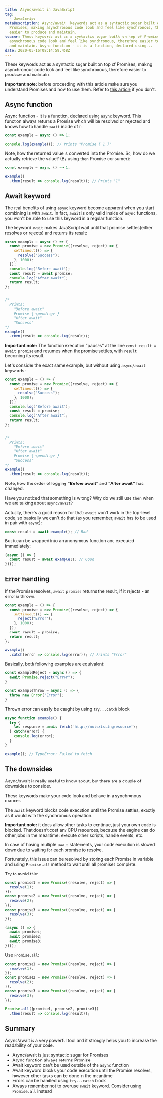 ```yaml
---
title: Async/await in JavaScript
tag:
  - JavaScript
metaDescription: Async/await  keywords act as a syntactic sugar built on top of
  Promises, making asynchronous code look and feel like synchronous, therefore
  easier to produce and maintain.
teaser: These keywords act as a syntactic sugar built on top of Promises, making
  asynchronous code look and feel like synchronous, therefore easier to produce
  and maintain. Async function - it is a function, declared using...
date: 2020-05-16T08:14:59.458Z
---
```

These keywords act as a syntactic sugar built on top of Promises, making asynchronous code look and feel like synchronous, therefore easier to produce and maintain.

**Important note:** before proceeding with this article make sure you understand Promises and how to use them. Refer to [this article](/2020-05-14-promises-in-javascript/) if you don't.

## Async function

Async function - it is a function, declared using `async` keyword. This function always returns a Promise which will be resolved or rejected and knows how to handle `await` inside of it:

```javascript
const example = async () => 1;

console.log(example()); // Prints "Promise { 1 }"
```

Note, how the returned value is converted into the Promise. So, how do we actually retrieve the value? (By using `then` Promise consumer):

```javascript
const example = async () => 1;

example()
  .then(result => console.log(result)); // Prints "1"
```

## Await keyword

The real benefits of using `async` keyword become apparent when you start combining is with `await`. In fact, `await` is only valid inside of `async` functions, you won't be able to use this keyword in a regular function.

The keyword `await` makes JavaScript wait until that promise settles(either resolves or rejects) and returns its result:

```javascript
const example = async () => {
  const promise = new Promise((resolve, reject) => {
    setTimeout(() => {
      resolve("Success");
    }, 1000);
  });
  console.log("Before await");
  const result = await promise;
  console.log("After await");
  return result;
};


/* 
  Prints:
    "Before await"
    Promise { <pending> }
    "After await"
    "Success"
*/
example()
  .then(result => console.log(result));
```

**Important note:** The function execution “pauses” at the line `const result = await promise` and resumes when the promise settles, with `result` becoming its result.

Let's consider the exact same example, but without using `async/await` keywords:

```javascript
const example = () => {
  const promise = new Promise((resolve, reject) => {
    setTimeout(() => {
      resolve("Success");
    }, 1000);
  });
  console.log("Before await");
  const result = promise;
  console.log("After await");
  return result;
};


/* 
  Prints:
    "Before await"
    "After await"
    Promise { <pending> }
    "Success"
*/
example()
  .then(result => console.log(result));
```

Note, how the order of logging **"Before await"** and **"After await"** has changed.

Have you noticed that something is wrong? Why do we still use `then` when we are talking about `async/await`? 

Actually, there's a good reason for that: `await` won’t work in the top-level code, so basically we can't do that (as you remember, `await` has to be used in pair with `async`):

```javascript
const result = await example(); // Bad
```

But it can be wrapped into an anonymous function and executed immediately:

```javascript
(async () => {
  const result = await example(); // Good
})();
```

## Error handling

If the Promise resolves, `await promise` returns the result, if it rejects - an error is thrown:

```javascript
const example = () => {
  const promise = new Promise((resolve, reject) => {
    setTimeout(() => {
      reject("Error");
    }, 1000);
  });
  const result = promise;
  return result;
};

example()
  .catch(error => console.log(error)); // Prints "Error"
```

Basically, both following examples are equivalent:

```javascript
const exampleReject = async () => {
  await Promise.reject("Error");
}

const exampleThrow = async () => {
  throw new Error("Error");
}
```

Thrown error can easily be caught by using `try...catch` block:

```javascript
async function example() {
  try {
    let response = await fetch("http://notexistingresource");
  } catch(error) {
    console.log(error);
  }
}

example(); // TypeError: Failed to fetch
```

## The downsides

Async/await is really useful to know about, but there are a couple of downsides to consider.

These keywords make your code look and behave in a synchronous manner. 

The `await` keyword blocks code execution until the Promise settles, exactly as it would with the synchronous operation.

**Important note:** it does allow other tasks to continue, just your own code is blocked. That doesn’t cost any CPU resources, because the engine can do other jobs in the meantime: execute other scripts, handle events, etc.

In case of having multiple `await` statements, your code execution is slowed down due to waiting for each promise to resolve.

Fortunately, this issue can be resolved by storing each Promise in variable and using `Promise.all` method to wait until all promises complete.

Try to avoid this:

```javascript
const promise1 = new Promise((resolve, reject) => { 
  resolve(1);
});
const promise2 = new Promise((resolve, reject) => { 
  resolve(2);
});
const promise3 = new Promise((resolve, reject) => { 
  resolve(3);
});

(async () => {
  await promise1;
  await promise2;
  await promise3;
})();
```

Use `Promise.all`:

```javascript
const promise1 = new Promise((resolve, reject) => { 
  resolve(1);
});
const promise2 = new Promise((resolve, reject) => { 
  resolve(2);
});
const promise3 = new Promise((resolve, reject) => { 
  resolve(3);
});

Promise.all([promise1, promise2, promise3])
  .then(result => console.log(result));
```

## Summary

Async/await is a very powerful tool and it strongly helps you to increase the readability of your code.

* Async/await is just syntactic sugar for Promises
* Async function always returns Promise
* Await keyword can't be used outside of the `async` function
* Await keyword blocks your code execution until the Promise resolves, however other tasks can be done in the meantime
* Errors can be handled using `try...catch` block
* Always remember not to overuse `await` keyword. Consider using `Promise.all` instead